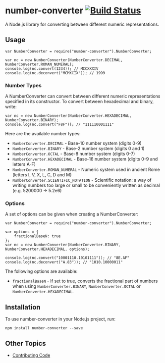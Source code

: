 # number-converter [![Build Status](https://travis-ci.org/brettmclean/number-converter.svg?branch=master)](https://travis-ci.org/brettmclean/number-converter)

A Node.js library for converting between different numeric representations.

## Usage

```
var NumberConverter = require("number-converter").NumberConverter;

var nc = new NumberConverter(NumberConverter.DECIMAL, NumberConverter.ROMAN_NUMERAL);
console.log(nc.convert(1234)); // MCCXXXIV
console.log(nc.deconvert("MCMXCIX")); // 1999
```

### Number Types

A NumberConverter can convert between different numeric representations specified in its constructor. To convert between hexadecimal and binary, write:
```
var nc = new NumberConverter(NumberConverter.HEXADECIMAL, NumberConverter.BINARY);
console.log(nc.convert("F8F")); // "111110001111"
```

Here are the available number types:
* `NumberConverter.DECIMAL` - Base-10 number system (digits 0-9)
* `NumberConverter.BINARY` - Base-2 number system (digits 0 and 1)
* `NumberConverter.OCTAL` - Base-8 number system (digits 0-7)
* `NumberConverter.HEXADECIMAL` - Base-16 number system (digits 0-9 and letters A-F)
* `NumberConverter.ROMAN_NUMERAL` - Numeric system used in ancient Rome (letters I, V, X, L, C, D and M)
* `NumberConverter.SCIENTIFIC_NOTATION` - Scientific notation: a way of writing numbers too large or small to be conveniently written as decimal (e.g. 5200000 -> 5.2e6)

### Options

A set of options can be given when creating a NumberConverter:
```
var NumberConverter = require("number-converter").NumberConverter;

var options = {
	fractionalBaseN: true
};
var nc = new NumberConverter(NumberConverter.BINARY, NumberConverter.HEXADECIMAL, options);

console.log(nc.convert("10001110.10101111")); // "8E.AF"
console.log(nc.deconvert("A.83")); // "1010.10000011"
```

The following options are available:
* `fractionalBaseN` - If set to true, converts the fractional part of numbers when using `NumberConverter.BINARY`, `NumberConverter.OCTAL` or `NumberConverter.HEXADECIMAL`.

## Installation

To use number-converter in your Node.js project, run:
```
npm install number-converter --save
```

## Other Topics

* [Contributing Code](docs/contributing.md)

